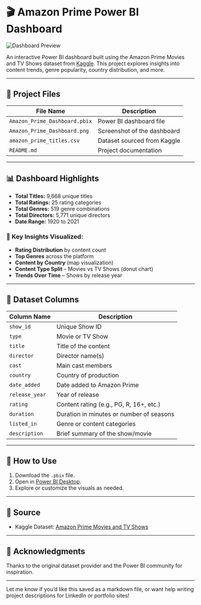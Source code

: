 # 🎬 Amazon Prime Power BI Dashboard

![Dashboard Preview](Amazon_Prime_Dashboard.png)

An interactive Power BI dashboard built using the Amazon Prime Movies and TV Shows dataset from [Kaggle](https://www.kaggle.com/datasets/shivamb/amazon-prime-movies-and-tv-shows). This project explores insights into content trends, genre popularity, country distribution, and more.

---

## 📂 Project Files

| File Name                      | Description                              |
|-------------------------------|------------------------------------------|
| `Amazon_Prime_Dashboard.pbix` | Power BI dashboard file                  |
| `Amazon_Prime_Dashboard.png`  | Screenshot of the dashboard              |
| `amazon_prime_titles.csv`     | Dataset sourced from Kaggle              |
| `README.md`                   | Project documentation                    |

---

## 📊 Dashboard Highlights

- **Total Titles:** 9,668 unique titles
- **Total Ratings:** 25 rating categories
- **Total Genres:** 519 genre combinations
- **Total Directors:** 5,771 unique directors
- **Date Range:** 1920 to 2021

### 🔹 Key Insights Visualized:
- **Rating Distribution** by content count
- **Top Genres** across the platform
- **Content by Country** (map visualization)
- **Content Type Split** – Movies vs TV Shows (donut chart)
- **Trends Over Time** – Shows by release year

---

## 📌 Dataset Columns

| Column Name    | Description                                |
|----------------|--------------------------------------------|
| `show_id`      | Unique Show ID                             |
| `type`         | Movie or TV Show                           |
| `title`        | Title of the content                       |
| `director`     | Director name(s)                           |
| `cast`         | Main cast members                          |
| `country`      | Country of production                      |
| `date_added`   | Date added to Amazon Prime                 |
| `release_year` | Year of release                            |
| `rating`       | Content rating (e.g., PG, R, 16+, etc.)    |
| `duration`     | Duration in minutes or number of seasons   |
| `listed_in`    | Genre or content categories                |
| `description`  | Brief summary of the show/movie            |

---

## 🚀 How to Use

1. Download the `.pbix` file.
2. Open in [Power BI Desktop](https://powerbi.microsoft.com/desktop/).
3. Explore or customize the visuals as needed.

---

## 📌 Source

- Kaggle Dataset: [Amazon Prime Movies and TV Shows](https://www.kaggle.com/datasets/shivamb/amazon-prime-movies-and-tv-shows)

---

## 🙌 Acknowledgments

Thanks to the original dataset provider and the Power BI community for inspiration.

---

Let me know if you’d like this saved as a markdown file, or want help writing project descriptions for LinkedIn or portfolio sites!
